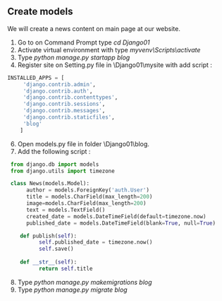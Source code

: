 ## Create models

We will create a news content on main page at our website.   

1. Go to on Command Prompt type _cd Django01_
2. Activate virtual environment with type _myvenv\Scripts\activate_
3. Type _python manage.py startapp blog_
4. Register site on Setting.py file in \Django01\mysite with add script :
```python
INSTALLED_APPS = [
     'django.contrib.admin',
     'django.contrib.auth',
     'django.contrib.contenttypes',
     'django.contrib.sessions',
     'django.contrib.messages',
     'django.contrib.staticfiles',
     'blog'
 	]	
```
6. Open models.py file in folder \Django01\blog.
7. Add the following script :
```python
 from django.db import models
 from django.utils import timezone

 class News(models.Model):
 	  author = models.ForeignKey('auth.User')
 	  title = models.CharField(max_length=200)
 	  image=models.CharField(max_length=200)
 	  text = models.TextField()
 	  created_date = models.DateTimeField(default=timezone.now)
 	  published_date = models.DateTimeField(blank=True, null=True)

 	def publish(self):
 		  self.published_date = timezone.now()
 		  self.save()
 
 	def __str__(self):
 		  return self.title
``` 
8. Type _python manage.py makemigrations blog_
9. Type _python manage.py migrate blog_
